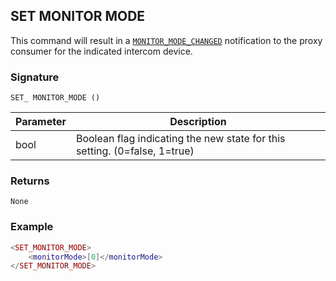 ## SET MONITOR MODE

This command will result in a [`MONITOR_MODE_CHANGED`][1] notification to the proxy consumer for the indicated intercom device.


### Signature

`SET_ MONITOR_MODE ()`


| Parameter | Description |
| --- | --- |
| bool | Boolean flag indicating the new state for this setting. (0=false, 1=true) |


### Returns

`None`


### Example

```lua
<SET_MONITOR_MODE>
    <monitorMode>[0]</monitorMode>
</SET_MONITOR_MODE>
```

[1]:	https://snap-one.github.io/docs-driverworks-proxyprotocol/#monitor-mode-changed
